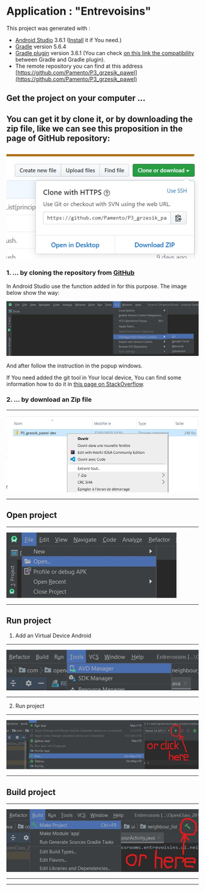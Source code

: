 # Application : "Entrevoisins"


This project was generated with :
* [Android Studio](https://developer.android.com/studio) 3.6.1 ([Install](https://developer.android.com/studio/install) it if You need.)
* [Gradle](https://gradle.org/) version 5.6.4
* [Gradle plugin]() version 3.6.1
(You can check [on this link the compatibility](https://developer.android.com/studio/releases/gradle-plugin.html#updating-gradle) between Gradle and Gradle plugin). 
* The remote repository you can find at this address [https://github.com/Pamento/P3_grzesik_pawel](https://github.com/Pamento/P3_grzesik_pawel)

## Get the project on your computer ...

You can get it by clone it, or by downloading the zip file,
like we can see this proposition in the page of GitHub repository:
---
![Fig.1](app/src/main/assets/clone_repo.jpg)
---
### 1. ... by cloning the repository from [**GitHub**](https://github.com/)

In Android Studio use the function added in for this purpose.
The image below show the way:

![Fig.2](app/src/main/assets/from_github.jpg)

And after follow the instruction in the popup windows.

If You need added the git tool in Your local device,
You can find some information how to do it in [this page on StackOverflow](https://stackoverflow.com/questions/37093723/how-to-add-an-android-studio-project-to-github/44788350).

### 2. ... by download an Zip file
___
![Fig.3](app/src/main/assets/by_zip.jpg)
___


## Open project
___
![Fig.4](app/src/main/assets/open_project.jpg)
___


## Run project
1. Add an Virtual Device Android
___
![Fig.5](app/src/main/assets/set_emulator.jpg)
___

2. Run project
___
![Fig.6](app/src/main/assets/run.jpg)
___

## Build project
___
![Fig.7](app/src/main/assets/build_compile.jpg)
___
* * * 